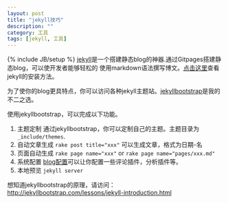 ```yaml
---
layout: post
title: "jekyll技巧"
description: ""
category: 工具
tags: [jekyll, 工具]
---
```

{% include JB/setup %}
 [jekyll](http://jekyllrb.com/)是一个搭建静态blog的神器.通过Gitpages搭建静态blog，可以使开发者能够轻松的
使用markdown语法撰写博文。[点击这里](http://jekyllrb.com/)查看jekyll的安装方法。
  
为了使你的blog更具特点，你可以访问各种jekyll主题站。[jekyllbootstrap](http://jekyllbootstrap.com/)是我的不二之选。

使用jekyllbootstrap，可以完成以下功能。
  
  1. 主题定制
  通过jekyllbootstrap，你可以定制自己的主题。主题目录为 `_include/themes`.
  2. 自动文章生成
  `rake post title="xxx"` 可以生成文章，格式为日期-名
  3. 页面自动生成
  `rake page name="xxx"` or `rake page name="pages/xxx.md"`
  4. 系统配置
  [blog配置](http://jekyllbootstrap.com/usage/blog-configuration.html)可以让你配置一些评论插件，分析插件等。
  5. 本地预览
  `jekyll server`
  
想知道jekyllbootstrap的原理，请访问：http://jekyllbootstrap.com/lessons/jekyll-introduction.html
